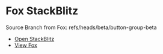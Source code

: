 # Fox StackBlitz

Source Branch from Fox: refs/heads/beta/button-group-beta

- [Open StackBlitz](https://stackblitz.com/github/assecosolutions/fox-stackblitz/tree/ff1be0738a1fdc2a109358d2aa7dbc9f167e6b97?terminal=start)
- [View Fox](https://github.com/assecosolutions/fox/tree/70cada3bfeb373be2847a1745ce59e67a59c77a0)
